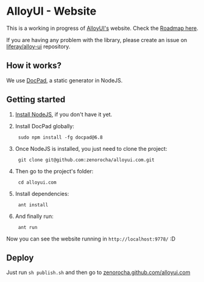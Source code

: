 # AlloyUI - Website

This is a working in progress of [AlloyUI's](https://github.com/liferay/alloy-ui/) website. Check the [Roadmap here](https://github.com/zenorocha/alloyui.com/wiki/Roadmap).

If you are having any problem with the library, please create an issue on [liferay/alloy-ui](https://github.com/liferay/alloy-ui/) repository.

## How it works?

We use [DocPad](https://github.com/bevry/docpad), a static generator in NodeJS.

## Getting started

1. [Install NodeJS](https://github.com/bevry/community/wiki/Installing-Node), if you don't have it yet.

2. Install DocPad globally:

		sudo npm install -fg docpad@6.8

3. Once NodeJS is installed, you just need to clone the project:

		git clone git@github.com:zenorocha/alloyui.com.git

4. Then go to the project's folder:

		cd alloyui.com

5. Install dependencies:

		ant install

6. And finally run:

		ant run

Now you can see the website running in `http://localhost:9778/` :D

## Deploy

Just run `sh publish.sh` and then go to [zenorocha.github.com/alloyui.com](http://zenorocha.github.com/alloyui.com/)